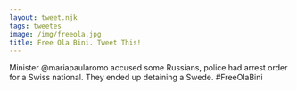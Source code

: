 ```yaml
---
layout: tweet.njk
tags: tweetes
image: /img/freeola.jpg
title: Free Ola Bini. Tweet This!
---
```

Minister @mariapaularomo accused some Russians, police had arrest order for a Swiss national. They ended up detaining a Swede. #FreeOlaBini
